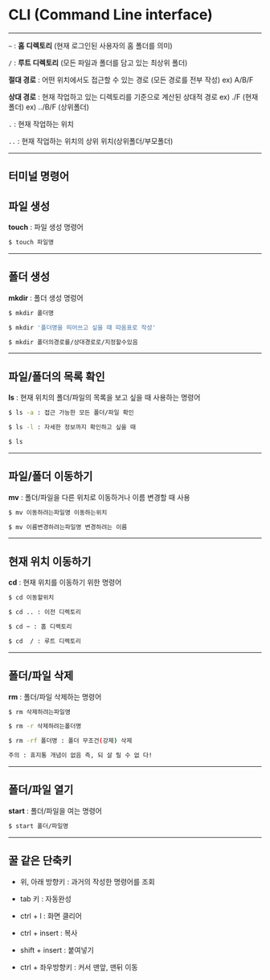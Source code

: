 # CLI (Command Line interface)

---

`~` : **홈 디렉토리** (현재 로그인된 사용자의 홈 폴더를 의미)

`/` :  **루트 디렉토리** (모든 파일과 폴더를 담고 있는 최상위 폴더)



**절대 경로** : 어떤 위치에서도 접근할 수 있는 경로 (모든 경로를 전부 작성) ex) A/B/F 

**상대 경로** : 현재 작업하고 있는 디렉토리를 기준으로 계산된 상대적 경로 ex) ./F (현재폴더)  ex) ../B/F (상위폴더)

`.` : 현재 작업하는 위치

`..` : 현재 작업하는 위치의 상위 위치(상위폴더/부모폴더)

---

## 터미널 명령어

## 파일 생성

**touch** : 파일 생성 명령어

```bash
$ touch 파일명
```

---

## 폴더 생성

**mkdir** : 폴더 생성 명렁어

```bash
$ mkdir 폴더명

$ mkdir '폴더명을 띄어쓰고 싶을 때 따옴표로 작성' 

$ mkdir 폴더의경로를/상대경로로/지정할수있음
```

---

## 파일/폴더의 목록 확인

**ls** : 현재 위치의 폴더/파일의 목록을 보고 싶을 때 사용하는 명령어

```bash
$ ls -a : 접근 가능한 모든 폴더/파일 확인

$ ls -l : 자세한 정보까지 확인하고 싶을 때

$ ls
```

---

## 파일/폴더 이동하기

**mv** : 폴더/파일을 다른 위치로 이동하거나 이름 변경할 때 사용

```bash
$ mv 이동하려는파일명 이동하는위치

$ mv 이름변경하려는파일명 변경하려는 이름
```

---

## 현재 위치 이동하기

**cd** : 현재 위치를 이동하기 위한 명령어

```bash
$ cd 이동할위치

$ cd .. : 이전 디렉토리

$ cd ~ : 홈 디렉토리

$ cd  / : 루트 디렉토리
```

---

## 폴더/파일 삭제

**rm** : 폴더/파일 삭제하는 명령어

```bash
$ rm 삭제하려는파일명

$ rm -r 삭제하려는폴더명

$ rm -rf 폴더명 : 폴더 무조건(강제) 삭제

주의 : 휴지통 개념이 없음 즉, 되 살 릴 수 없 다!
```

---

## 폴더/파일 열기

**start** : 폴더/파일을 여는 명령어

``` bash
$ start 폴더/파일명
```

---

## 꿀 같은 단축키

+ 위, 아래 방향키 : 과거의 작성한 명령어를 조회

+ tab 키 : 자동완성

+ ctrl + l : 화면 클리어

+ ctrl + insert : 복사

+ shift + insert : 붙여넣기

+ ctrl + 좌우방향키 : 커서 맨앞, 맨뒤 이동
